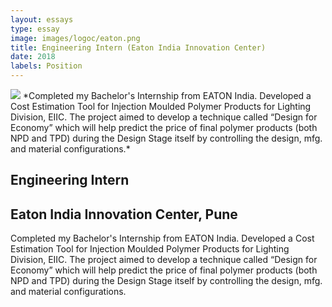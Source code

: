 ```yaml
---
layout: essays  
type: essay
image: images/logoc/eaton.png
title: Engineering Intern (Eaton India Innovation Center)
date: 2018
labels: Position
---
```


<img class="ui image" src="{{ site.baseurl }}/images/logoc/eaton.png ">
*Completed my Bachelor's Internship from EATON India. Developed a Cost Estimation Tool for Injection Moulded Polymer Products for Lighting Division, EIIC. The project aimed to develop a technique called “Design for Economy” which will help predict the price of final polymer products (both NPD and TPD) during the Design Stage itself by controlling the design, mfg. and material configurations.*

## Engineering Intern
## Eaton India Innovation Center, Pune
Completed my Bachelor's Internship from EATON India. Developed a Cost Estimation Tool for Injection Moulded Polymer Products for Lighting Division, EIIC. The project aimed to develop a technique called “Design for Economy” which will help predict the price of final polymer products (both NPD and TPD) during the Design Stage itself by controlling the design, mfg. and material configurations.

